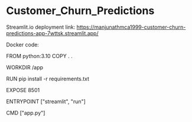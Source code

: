 # Customer_Churn_Predictions

Streamlit.io deployment link: https://manjunathmca1999-customer-churn-predictions-app-7wttsk.streamlit.app/

Docker code:

FROM python:3.10
COPY . .

WORKDIR /app

RUN pip install -r requirements.txt

EXPOSE 8501

ENTRYPOINT ["streamlit", "run"]

CMD ["app.py"]
